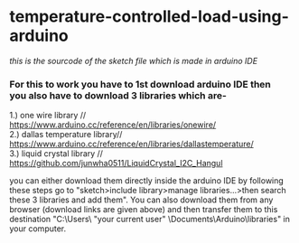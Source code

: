 # temperature-controlled-load-using-arduino
<i>this is the sourcode of the sketch file which is made in arduino IDE </i>

<h3>For this to work you have to 1st download arduino IDE then  
  <br>
  you also have to download 3 libraries which are-</h3>
<p>

1.) one wire library // https://www.arduino.cc/reference/en/libraries/onewire/
  <br>
2.) dallas temperature library// https://www.arduino.cc/reference/en/libraries/dallastemperature/
  <br>
3.) liquid crystal library // https://github.com/junwha0511/LiquidCrystal_I2C_Hangul
</p>
you can either download them directly inside the arduino IDE by following these steps go to "sketch>include library>manage libraries...>then search these 3 libraries and add them". 
You can also download them from any browser (download links are given above) and then transfer them to this destination "C:\Users\ "your current user" \Documents\Arduino\libraries" in your computer.
